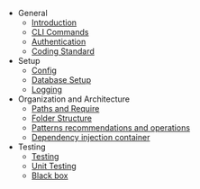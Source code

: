 - General
  - [Introduction](/)
  - [CLI Commands](general/cli-commands.md)
  - [Authentication](general/authentication.md)
  - [Coding Standard](general/coding-standard.md)
- Setup
  - [Config](styling/stylesheet.md)
  - [Database Setup](styling/styled-component.md)
  - [Logging](styling/styled-component.md)
- Organization and Architecture
  - [Paths and Require](testing/index.md)
  - [Folder Structure](testing/unit-testing.md)
  - [Patterns recommendations and operations](testing/component-testing.md)
  - [Dependency injection container]()
- Testing
  - [Testing](styling/stylesheet.md)
  - [Unit Testing](styling/styled-component.md)
  - [Black box](styling/styled-component.md)
